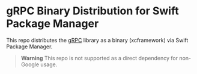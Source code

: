 # gRPC Binary Distribution for Swift Package Manager

This repo distributes the [gRPC](https://github.com/grpc/grpc) library as a binary (xcframework) via Swift Package Manager.

> **Warning**
> This repo is not supported as a direct dependency for non-Google usage.
